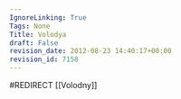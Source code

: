 ```yaml
---
IgnoreLinking: True
Tags: None
Title: Volodya
draft: False
revision_date: 2012-08-23 14:40:17+00:00
revision_id: 7158
---
```


#REDIRECT [[Volodny]]